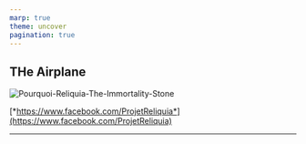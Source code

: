 ```yaml
---
marp: true
theme: uncover
pagination: true
---
```


<style>
  :root {
    --color-background: #262626;
    --color-foreground: #D2D6D9;
    --color-highlight: #99c;
    --color-highlight-hover: #aaf;
    --color-highlight-heading: #99c;
    --color-header: #bbb;
    --color-header-shadow: transparent;
  }
</style>

## THe Airplane

![Pourquoi-Reliquia-The-Immortality-Stone](https://media.githubusercontent.com/media/SandoKabe/LFS/main/1586176391968-Pourquoi-Reliquia-The-Immortality-Stone.png)

[*https://www.facebook.com/ProjetReliquia*](https://www.facebook.com/ProjetReliquia)

---
<br/>
